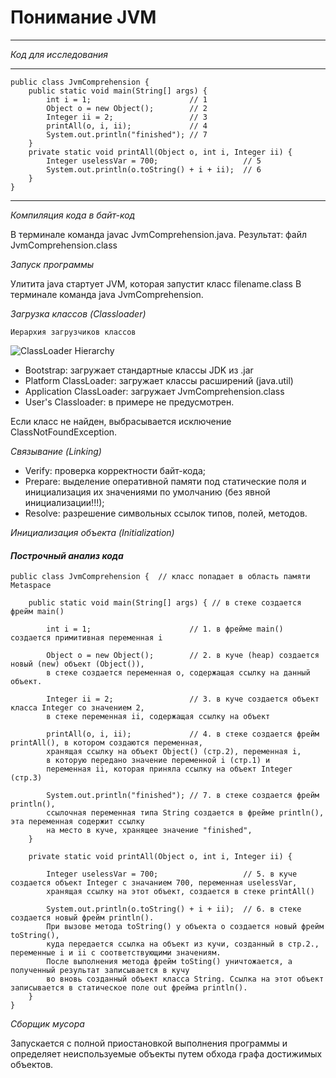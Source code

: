 # Понимание JVM
***
_Код для исследования_
***
```
public class JvmComprehension { 
    public static void main(String[] args) { 
        int i = 1;                      // 1 
        Object o = new Object();        // 2
        Integer ii = 2;                 // 3
        printAll(o, i, ii);             // 4
        System.out.println("finished"); // 7
    }
    private static void printAll(Object o, int i, Integer ii) {
        Integer uselessVar = 700;                   // 5
        System.out.println(o.toString() + i + ii);  // 6
    }
}
```
***
*_Компиляция кода в байт-код_*

В терминале команда javac JvmComprehension.java. Результат: файл JvmComprehension.class

*_Запуск программы_*

Улитита java стартует JVM, которая запустит класс filename.class
В терминале команда java JvmComprehension.

*_Загрузка классов (Classloader)_*
  
    Иерархия загрузчиков классов
![ClassLoader Hierarchy](http://www.thistechnologylife.com/wp-content/uploads/2018/07/Class-Loader-600x294.png)
- Bootstrap: загружает стандартные классы JDK из .jar
- Platform ClassLoader: загружает классы расширений (java.util)
- Application ClassLoader: загружает JvmComprehension.class
- User's Classloader: в примере не предусмотрен.

Если класс не найден, выбрасывается исключение ClassNotFoundException.

*_Связывание (Linking)_*

- Verify: проверка корректности байт-кода;
- Prepare: выделение оперативной памяти под статические поля и инициализация их значениями по умолчанию (без явной инициализации!!!);
- Resolve: разрешение символьных ссылок типов, полей, методов.

*_Инициализация объекта (Initialization)_*

#### *Построчный анализ кода*

```
public class JvmComprehension {  // класс попадает в область памяти Metaspace    

    public static void main(String[] args) { // в стеке создается фрейм main()
       
        int i = 1;                      // 1. в фрейме main() создается примитивная переменная i
       
        Object o = new Object();        // 2. в куче (heap) создается новый (new) объект (Object()), 
        в стеке создается переменная о, содержащая ссылку на данный объект.
        
        Integer ii = 2;                 // 3. в куче создается объект класса Integer со значением 2, 
        в стеке переменная ii, содержащая ссылку на объект
        
        printAll(o, i, ii);             // 4. в стеке создается фрейм printAll(), в котором создаются переменная, 
        хранящая ссылку на объект Object() (стр.2), переменная i, 
        в которую передано значение переменной i (стр.1) и 
        переменная ii, которая приняла ссылку на объект Integer (стр.3)
        
        System.out.println("finished"); // 7. в стеке создается фрейм println(), 
        ссылочная переменная типа String создается в фрейме println(), эта переменная содержит ссылку 
        на место в куче, хранящее значение "finished", 
    }
    
    private static void printAll(Object o, int i, Integer ii) {
        
        Integer uselessVar = 700;                   // 5. в куче создается объект Integer c значанием 700, переменная uselessVar, 
        хранящая ссылку на этот объект, создается в стеке printAll()
        
        System.out.println(o.toString() + i + ii);  // 6. в стеке создается новый фрейм println(). 
        При вызове метода toString() у объекта о создается новый фрейм toString(), 
        куда передается ссылка на объект из кучи, созданный в стр.2., переменные i и ii с соответствующими значениям. 
        После выполнения метода фрейм toSting() уничтожается, а полученный результат записывается в кучу 
        во вновь созданный объект класса String. Ссылка на этот объект записывается в статическое поле out фрейма println().
    }
}
```
*_Сборщик мусора_*

Запускается с полной приостановкой выполнения программы и определяет неиспользуемые объекты путем обхода графа достижимых объектов.
